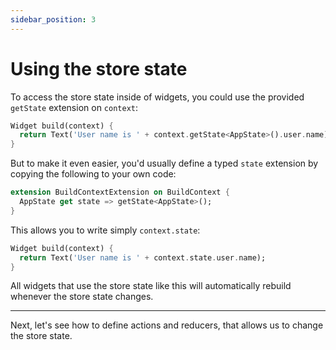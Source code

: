 ```yaml
---
sidebar_position: 3
---
```


# Using the store state 

To access the store state inside of widgets, you could use the
provided `getState` extension on `context`:

```dart
Widget build(context) {
  return Text('User name is ' + context.getState<AppState>().user.name);
}
```

But to make it even easier,
you'd usually define a typed `state` extension by copying the following to your own code:

```dart
extension BuildContextExtension on BuildContext {
  AppState get state => getState<AppState>();
}
```

This allows you to write simply `context.state`:

```dart
Widget build(context) {
  return Text('User name is ' + context.state.user.name);
}
```

All widgets that use the store state like this
will automatically rebuild whenever the store state changes.

<hr></hr>

Next, let's see how to define actions and reducers, that allows us to change the store state.
